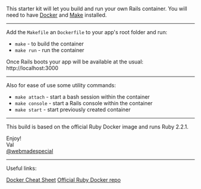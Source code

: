 This starter kit will let you build and run your own Rails container.
You will need to have [Docker](https://www.docker.com/) and [Make](https://www.gnu.org/software/make/) installed.

---

Add the `Makefile` an `Dockerfile` to your app's root folder and run:

* `make` - to build the container
* `make run` - run the container

Once Rails boots your app will be available at the usual: http://localhost:3000

---

Also for ease of use some utility commands:
* `make attach` - start a bash session within the container
* `make console` - start a Rails console within the container
* `make start` - start previously created container

---

This build is based on the official Ruby Docker image and runs Ruby 2.2.1.


Enjoy!  
Val  
[@webmadespecial](https://twitter.com/webmadespecial)

---

Useful links:

[Docker Cheat Sheet](https://github.com/wsargent/docker-cheat-sheet)
[Official Ruby Docker repo](https://registry.hub.docker.com/_/ruby/)
